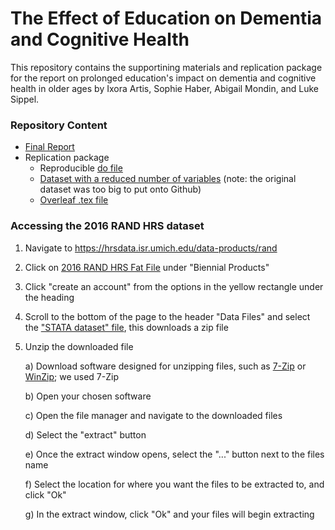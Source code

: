 # The Effect of Education on Dementia and Cognitive Health
This repository contains the supportining materials and replication package for the report on prolonged education's impact on dementia and cognitive health in older ages by Ixora Artis, Sophie Haber, Abigail Mondin, and Luke Sippel.
### Repository Content 
- [Final Report](https://github.com/ecn310/course-project-diop/blob/main/DIOP%20Final%20Submission%20%26%20Packages/Final%20Report.pdf)
- Replication package
  - Reproducible [do file](2016_RAND_HRS.do) 
  - [Dataset with a reduced number of variables](h16f2c_reduced_variables.dta) (note: the original dataset was too big to put onto Github)
  - [Overleaf .tex file](https://github.com/ecn310/course-project-diop/blob/main/DIOP%20Final%20Submission%20%26%20Packages/main.tex)
### Accessing the 2016 RAND HRS dataset
1. Navigate to https://hrsdata.isr.umich.edu/data-products/rand
2. Click on [2016 RAND HRS Fat File](https://hrsdata.isr.umich.edu/data-products/2016-rand-hrs-fat-file) under "Biennial Products"
3. Click "create an account" from the options in the yellow rectangle under the heading
4. Scroll to the bottom of the page to the header "Data Files" and select the ["STATA dataset" file](https://hrsdata.isr.umich.edu/data-file-download/16297), this downloads a zip file
5. Unzip the downloaded file

     a) Download software designed for unzipping files, such as [7-Zip](https://www.7-zip.org/) or [WinZip](https://www.winzip.com/en/); we used 7-Zip

     b) Open your chosen software

     c) Open the file manager and navigate to the downloaded files

     d) Select the "extract" button

     e) Once the extract window opens, select the "..." button next to the files name

     f) Select the location for where you want the files to be extracted to, and click "Ok"

     g) In the extract window, click "Ok" and your files will begin extracting
